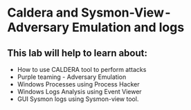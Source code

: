 # Caldera and Sysmon-View - Adversary Emulation and logs

## This lab will help to learn about:
* How to use CALDERA tool to perform attacks
* Purple teaming - Adversary Emulation
* Windows Processes using Process Hacker
* Windows Logs Analysis using Event Viewer
* GUI Sysmon logs using Sysmon-view tool. 
